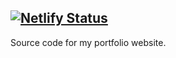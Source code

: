 [![Netlify Status](https://api.netlify.com/api/v1/badges/ea09e7a5-94cf-44cc-a804-80d106e5b520/deploy-status)](https://app.netlify.com/sites/gorgeous-cassata-bc5a58/deploys)
---
Source code for my portfolio website.
